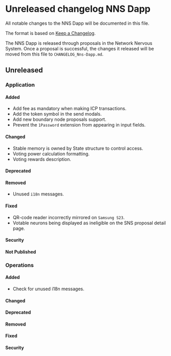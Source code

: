 
# Unreleased changelog NNS Dapp

All notable changes to the NNS Dapp will be documented in this file.

The format is based on [Keep a Changelog](https://keepachangelog.com/en/1.0.0/).

The NNS Dapp is released through proposals in the Network Nervous System. Once a
proposal is successful, the changes it released will be moved from this file to
`CHANGELOG_Nns-Dapp.md`.

## Unreleased

### Application

#### Added

* Add fee as mandatory when making ICP transactions.
* Add the token symbol in the send modals.
* Add new boundary node proposals support.
* Prevent the `1Password` extension from appearing in input fields.

#### Changed

* Stable memory is owned by State structure to control access.
* Voting power calculation formatting.
* Voting rewards description.

#### Deprecated

#### Removed

* Unused `i18n` messages.

#### Fixed

* QR-code reader incorrectly mirrored on `Samsung S23`.
* Votable neurons being displayed as ineligible on the SNS proposal detail page.

#### Security

#### Not Published

### Operations

#### Added

* Check for unused i18n messages.

#### Changed

#### Deprecated

#### Removed

#### Fixed

#### Security
